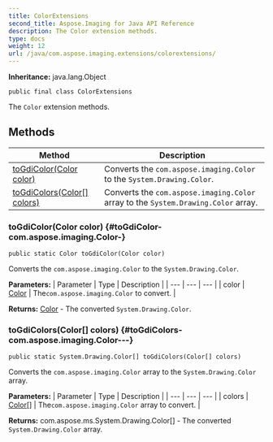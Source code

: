```yaml
---
title: ColorExtensions
second_title: Aspose.Imaging for Java API Reference
description: The Color extension methods.
type: docs
weight: 12
url: /java/com.aspose.imaging.extensions/colorextensions/
---
```

**Inheritance:**
java.lang.Object
```
public final class ColorExtensions
```

The `Color` extension methods.
## Methods

| Method | Description |
| --- | --- |
| [toGdiColor(Color color)](#toGdiColor-com.aspose.imaging.Color-) | Converts the `com.aspose.imaging.Color` to the `System.Drawing.Color`. |
| [toGdiColors(Color[] colors)](#toGdiColors-com.aspose.imaging.Color---) | Converts the `com.aspose.imaging.Color` array to the `System.Drawing.Color` array. |
### toGdiColor(Color color) {#toGdiColor-com.aspose.imaging.Color-}
```
public static Color toGdiColor(Color color)
```


Converts the `com.aspose.imaging.Color` to the `System.Drawing.Color`.

**Parameters:**
| Parameter | Type | Description |
| --- | --- | --- |
| color | [Color](../../com.aspose.imaging/color) | The`com.aspose.imaging.Color` to convert. |

**Returns:**
[Color](../../java.awt/color) - The converted `System.Drawing.Color`.
### toGdiColors(Color[] colors) {#toGdiColors-com.aspose.imaging.Color---}
```
public static System.Drawing.Color[] toGdiColors(Color[] colors)
```


Converts the `com.aspose.imaging.Color` array to the `System.Drawing.Color` array.

**Parameters:**
| Parameter | Type | Description |
| --- | --- | --- |
| colors | [Color\[\]](../../com.aspose.imaging/color) | The`com.aspose.imaging.Color` array to convert. |

**Returns:**
com.aspose.ms.System.Drawing.Color[] - The converted `System.Drawing.Color` array.
